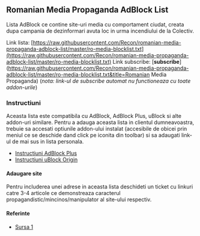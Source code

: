 ## Romanian Media Propaganda AdBlock List

Lista AdBlock ce contine site-uri media cu comportament ciudat, creata dupa campania de dezinformari avuta loc in urma incendiului de la Colectiv.


Link lista: [https://raw.githubusercontent.com/Recon/romanian-media-propaganda-adblock-list/master/ro-media-blocklist.txt](https://raw.githubusercontent.com/Recon/romanian-media-propaganda-adblock-list/master/ro-media-blocklist.txt)
Link subscribe: [**subscribe**](https://raw.githubusercontent.com/Recon/romanian-media-propaganda-adblock-list/master/ro-media-blocklist.txt&title=Romanian Media Propaganda) (*nota: link-ul de subscribe automat nu functioneaza cu toate addon-urile*)

### Instructiuni

Aceasta lista este compatibila cu AdBlock, AdBlock Plus, uBlock si alte addon-uri similare. Pentru a adauga aceasta lista in clientul dumneavoastra, trebuie sa
accesati optiunile addon-ului instalat (accesibile de obicei prin meniul ce se deschide dand click pe iconita din toolbar) si sa adaugati link-ul de mai sus in lista personala.

- [Instructiuni AdBlock Plus](https://adblockplus.org/getting_started#add-subscription)
- [Instructiuni uBlock Origin](https://github.com/gorhill/uBlock/wiki/Filter-lists-from-around-the-web)


#### Adaugare site

Pentru includerea unei adrese in aceasta lista deschideti un ticket cu linkuri catre 3-4 articole ce demonstreaza caracterul propagandistic/mincinos/manipulator al site-ului respectiv.

#### Referinte

- [Sursa 1](https://docs.google.com/spreadsheets/d/1TAzOI44pH5f7YGAB-p5vSrzJf5rWCEHQgm2C6tZqsH8/htmlview?sle=true)